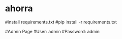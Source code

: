 # ahorra

#install requirements.txt
#pip install -r requirements.txt


#Admin Page
#User: admin
#Password: admin


#